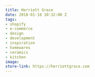 ```yaml
---
title: Herriott Grace
date: 2018-01-18 10:32:00 Z
tags:
- shopify
- e-commerce
- design
- development
- inspiration
- homewares
- ceramics
- kitchen
image: 
store-link: https://herriottgrace.com
---
```



